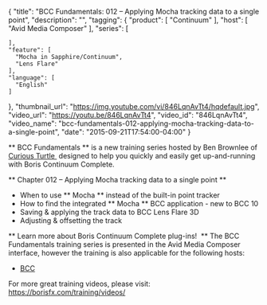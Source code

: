 {
  "title": "BCC Fundamentals: 012 – Applying Mocha tracking data to a single point",
  "description": "",
  "tagging": {
    "product": [
      "Continuum"
    ],
    "host": [
      "Avid Media Composer"
    ],
    "series": [

    ],
    "feature": [
      "Mocha in Sapphire/Continuum",
      "Lens Flare"
    ],
    "language": [
      "English"
    ]
  },
  "thumbnail_url": "https://img.youtube.com/vi/846LqnAvTt4/hqdefault.jpg",
  "video_url": "https://youtu.be/846LqnAvTt4",
  "video_id": "846LqnAvTt4",
  "video_name": "bcc-fundamentals-012-applying-mocha-tracking-data-to-a-single-point",
  "date": "2015-09-21T17:54:00-04:00"
}

** BCC Fundamentals ** is a new training series hosted by Ben Brownlee of  [ Curious Turtle ](http://www.curiousturtle.com/)  designed to help you quickly and easily get up-and-running with Boris Continuum Complete. 

** Chapter 012 – Applying Mocha tracking data to a single point **

  * When to use ** Mocha ** instead of the built-in point tracker
  * How to find the integrated ** Mocha ** BCC application - new to BCC 10
  * Saving &amp; applying the track data to BCC Lens Flare 3D
  * Adjusting &amp; offsetting the track

** Learn more about Boris Continuum Complete plug-ins!  ** The BCC Fundamentals training series is presented in the Avid Media Composer interface, however the training is also applicable for the following hosts:

  * [ BCC ](/products/continuum/)

For more great training videos, please visit:  [ https://borisfx.com/training/videos/ ](/training/videos/)


